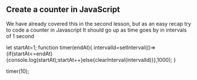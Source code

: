 ## Create a counter in JavaScript

We have already covered this in the second lesson, but as an easy recap try to code a counter in Javascript
It should go up as time goes by in intervals of 1 second

let startAt=1;
function timer(endAt){
    intervalId=setInterval(()=>{if(startAt<=endAt){console.log(startAt);startAt++}else{clearInterval(intervalId)}},1000);
}

timer(10);